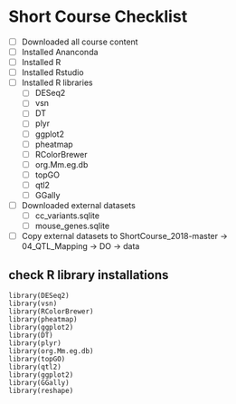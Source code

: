 # Short Course Checklist
- [ ] Downloaded all course content
- [ ] Installed Ananconda
- [ ] Installed R
- [ ] Installed Rstudio
- [ ] Installed R libraries
  - [ ] DESeq2
  - [ ] vsn
  - [ ] DT
  - [ ] plyr
  - [ ] ggplot2
  - [ ] pheatmap
  - [ ] RColorBrewer
  - [ ] org.Mm.eg.db
  - [ ] topGO
  - [ ] qtl2    
  - [ ] GGally
- [ ] Downloaded external datasets
  - [ ] cc_variants.sqlite  
  - [ ] mouse_genes.sqlite
- [ ] Copy external datasets to ShortCourse_2018-master -> 04_QTL_Mapping -> DO -> data

## check R library installations
```
library(DESeq2)
library(vsn)
library(RColorBrewer)
library(pheatmap)
library(ggplot2)
library(DT)
library(plyr)
library(org.Mm.eg.db)
library(topGO)
library(qtl2)
library(ggplot2)
library(GGally)
library(reshape)
```

